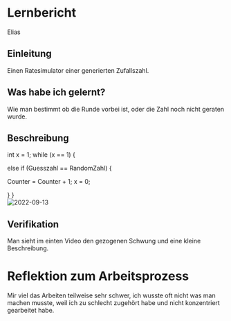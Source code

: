 # Lernbericht
Elias

## Einleitung

Einen Ratesimulator einer generierten Zufallszahl.

## Was habe ich gelernt?

Wie man bestimmt ob die Runde vorbei ist, oder die Zahl noch nicht geraten wurde.

## Beschreibung

int x = 1;
while (x == 1)
{ 
  
  else if (Guesszahl == RandomZahl)
  {
 
   Counter = Counter + 1;
   x = 0;

  }
}              
![2022-09-13](https://user-images.githubusercontent.com/110892658/189839376-084ae68d-7495-4cd0-8c78-7438f136fe99.png)

## Verifikation

Man sieht im einten Video den gezogenen Schwung und eine kleine Beschreibung. 



# Reflektion zum Arbeitsprozess

Mir viel das Arbeiten teilweise sehr schwer, ich wusste oft nicht was man machen musste, weil ich zu schlecht zugehört habe und nicht konzentriert gearbeitet habe.


